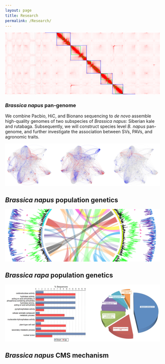 ```yaml
---
layout: page
title: Research
permalink: /Research/
---
```


![](figures/hic.png)
### _Brassica napus_ pan-genome
We combine Pacbio, HiC, and Bionano sequencing to _de novo_ assemble high-quality genomes of two subspecies of _Brassica napus_: Siberian kale and rutabaga. Subsequently, we will construct species level _B. napus_ pan-genome, and further investigate the association between SVs, PAVs, and agronomic traits.   
   
![](figures/network.jpg)
## _Brassica napus_ population genetics
![](figures/rapa.png)
## _Brassica rapa_ population genetics
![](figures/go.png)
## _Brassica napus_ CMS mechanism
